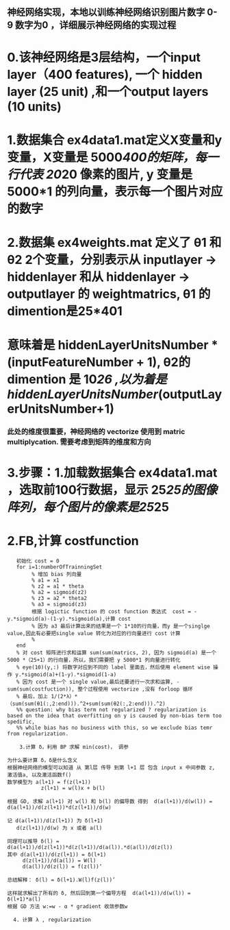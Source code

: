 ## 神经网络实现，本地以训练神经网络识别图片数字 0-9 数字为0 ，详细展示神经网络的实现过程
# 0.该神经网络是3层结构，一个input layer（400 features), 一个 hidden layer (25 unit) ,和一个output layers (10 units)
# 1.数据集合  ex4data1.mat定义X变量和y变量，X变量是  5000*400的矩阵，每一行代表 20*20 像素的图片, y 变量是 5000*1 的列向量，表示每一个图片对应的数字
# 2.数据集 ex4weights.mat 定义了 θ1 和 θ2 2个变量，分别表示从 inputlayer -> hiddenlayer 和从 hiddenlayer -> outputlayer 的 weightmatrics, θ1 的 dimention是25*401
# 意味着是 hiddenLayerUnitsNumber * (inputFeatureNumber + 1), θ2的 dimention 是 10*26 ,以为着是 hiddenLayerUnitsNumber*(outputLayerUnitsNumber+1)

### 此处的维度很重要，神经网络的 vectorize 使用到 matric multiplycation. 需要考虑到矩阵的维度和方向

# 3.步骤：1.加载数据集合 ex4data1.mat ，选取前100行数据，显示 25*25的图像阵列，每个图片的像素是25*25 
#         2.FB,计算 costfunction

```
   初始化 cost = 0
   for i=1:numberOfTrainningSet
        % 增加 bias 列向量
        % a1 = x1
        % z2 = a1 * theta
        % a2 = sigmoid(z2)
        % z3 = a2 * theta2
        % a3 = sigmoid(z3)
        根据 logictic function 的 cost function 表达式  cost = -y.*sigmoid(a)-(1-y).*sigmoid(a),计算 cost
        % 因为 a3 最后计算出来的结果是一个 1*10的行向量，而y 是一个singlge value,因此有必要把single value 转化为对应的行向量进行 cost 计算
        %
   end
   % 对 cost 矩阵进行求和运算 sum(sum(matrics, 2), 因为 sigmoid(a) 是一个 5000 *（25+1）的行向量，所以，我们需要把 y 5000*1 列向量进行转化
   % eye(10)(y,:) 将数字对应到不同的 label 里面去，然后使用 element wise 操作 y.*sigmoid(a)+(1-y).*sigmoid(1-a)
   % 因为 cost 是一个 single value,最后还要进行一次求和运算, -sum(sum(costfuction)), 整个过程使用 vectorize ,没有 forloop 循环
   % 最后，加上 1/(2*λ）*（sum(sum(θ1(:,2:end))).^2+sum(sum(θ2(:,2:end))).^2)
   %% question: why bias term not regularized ? regularization is based on the idea that overfitting on y is caused by non-bias term too spedific,
   %% while bias has no business with this, so we exclude bias temr from regularization.
```
        3.计算 δ，利用 BP 求解 min(cost)， 调参
```
为什么要计算 δ，δ是什么含义
根据神经网络的模型可以知道 从 第l层 传导 到第 l+1 层 包含 input x 中间参数 z, 激活值a, 以及激活函数f()
数学模型为 a(l+1) = f(z(l+1)) 
           z(l+1) = w(l)x + b(l)

根据 GD, 求解 a(l+1) 对 w(l) 和 b(l) 的偏导数 得到  d(a(l+1))/d(w(l)) = d(a(l+1))/d(z(l+1))*d(z(l+1))/d(w)

记 d(a(l+1))/d(z(l+1)) 为 δ(l+1) 
   d(z(l+1))/d(w) 为 x 或者 a(l)

同理可以推导 δ(l) = d(a(l+1))/d(z(l+1))*d(z(l+1))/d(a(l)).*d(a(l))/d(z(l))
其中 d(a(l+1))/d(z(l+1)) = δ(l+1)
     d(z(l+1))/d(a(l)) = W(l)
     d(a(l))/d(z(l)) = f(z(l))‘

总结解释： δ(l) = δ(l+1).W(l)f(z(l))’

这样就求解出了所有的 δ, 然后回到第一个偏导方程  d(a(l+1))/d(w(l)) = δ(l+1)*a(l)
根据 GD 方法 w:=w - α * gradient 收敛参数w
```
      4. 计算 λ , regularization
